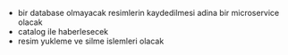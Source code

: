 - bir database olmayacak resimlerin kaydedilmesi adina bir microservice olacak
- catalog ile haberlesecek
- resim yukleme ve silme islemleri olacak